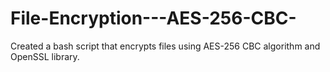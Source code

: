 # File-Encryption---AES-256-CBC-
Created a bash script that encrypts files using AES-256 CBC algorithm and OpenSSL library.
